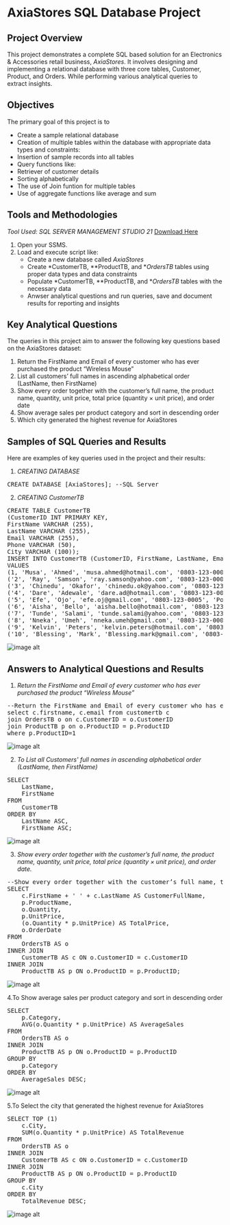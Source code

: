 # AxiaStores SQL Database Project

## Project Overview
This project demonstrates a complete SQL based solution for an Electronics & Accessories retail business, *AxiaStores*. It involves designing and implementing a relational database with three core tables, Customer, Product, and Orders. While performing various analytical queries to extract insights.

## Objectives
The primary goal of this project is to
- Create a sample relational database
- Creation of multiple tables within the database with appropriate data types and constraints:
- Insertion of sample records into all tables
- Query functions like:
- Retriever of customer details
- Sorting alphabetically
- The use of Join funtion for multiple tables
- Use of aggregate functions like average and sum

## Tools and Methodologies 
*Tool Used:* *SQL SERVER MANAGEMENT STUDIO 21* [Download Here](https://www.microsoft.com/en-us/sql-server/sql-server-downloads)

1. Open your SSMS.
2. Load and execute script like:
   - Create a new database called *AxiaStores*
   - Create *CustomerTB, **ProductTB, and **OrdersTB* tables using proper data types and data constraints
   - Populate *CustomerTB, **ProductTB, and **OrdersTB* tables with the necessary data
   - Anwser analytical questions and run queries, save and document results for reporting and insights


## Key Analytical Questions
The queries in this project aim to answer the following key questions based on the AxiaStores dataset:
1. Return the FirstName and Email of every customer who has ever purchased the product “Wireless Mouse”
2. List all customers’ full names in ascending alphabetical order (LastName, then FirstName)
3. Show every order together with the customer’s full name, the product name, quantity, unit price, total price (quantity × unit price), and order date
4. Show average sales per product category and sort in descending order
5. Which city generated the highest revenue for AxiaStores

## Samples of SQL Queries and Results
Here are examples of key queries used in the project and their results:

1. *CREATING DATABASE*
<pre>
CREATE DATABASE [AxiaStores]; --SQL Server
</pre>

2. *CREATING CustomerTB*
<pre>
CREATE TABLE CustomerTB
(CustomerID INT PRIMARY KEY,
FirstName VARCHAR (255),
LastName VARCHAR (255),
Email VARCHAR (255),
Phone VARCHAR (50),
City VARCHAR (100));
INSERT INTO CustomerTB (CustomerID, FirstName, LastName, Email, Phone, City)
VALUES
(1, 'Musa', 'Ahmed', 'musa.ahmed@hotmail.com', '0803‑123‑0001', 'Lagos'),
('2', 'Ray', 'Samson', 'ray.samson@yahoo.com', '0803‑123‑0002', 'Ibadan'),
('3', 'Chinedu', 'Okafor', 'chinedu.ok@yahoo.com', '0803‑123‑0003', 'Enugu'),
('4', 'Dare', 'Adewale', 'dare.ad@hotmail.com', '0803‑123‑0004', 'Abuja'),
('5', 'Efe', 'Ojo', 'efe.oj@gmail.com', '0803‑123‑0005', 'Port Harcourt'),
('6', 'Aisha', 'Bello', 'aisha.bello@hotmail.com', '0803‑123‑0006', 'Kano'),
('7', 'Tunde', 'Salami', 'tunde.salami@yahoo.com', '0803-123-0007', 'Ilorin'),
('8', 'Nneka', 'Umeh', 'nneka.umeh@gmail.com', '0803‑123‑0008', 'Owerri'),
('9', 'Kelvin', 'Peters', 'kelvin.peters@hotmail.com', '0803‑123‑0009', 'Asaba'),
('10', 'Blessing', 'Mark', 'Blessing.mark@gmail.com', '0803‑123‑0010', 'Uyo');
</pre>

![image alt](https://github.com/Henryugo87/SQL-Project/blob/17ca51a5d18c035b716491d142417e60605413d1/Screenshot%202025-07-31%20141951.png)

## Answers to Analytical Questions and Results

1. *Return the FirstName and Email of every customer who has ever purchased the product “Wireless Mouse”*
<pre>
--Return the FirstName and Email of every customer who has ever purchased the product “Wireless Mouse”
select c.firstname, c.email from customertb c
join OrdersTB o on c.CustomerID = o.CustomerID
join ProductTB p on o.ProductID = p.ProductID
where p.ProductID=1
</pre>

![image alt](https://github.com/Henryugo87/SQL-Project/blob/89ae21a0f065595cd4e440a85b6d56e5d6e3197d/Screenshot%202025-07-31%20143533.png)

2. *To List all Customers' full names in ascending alphabetical order (LastName, then FirstName)*
<pre>
SELECT 
    LastName, 
    FirstName
FROM 
    CustomerTB
ORDER BY 
    LastName ASC, 
    FirstName ASC;
</pre>
![image alt](https://github.com/Henryugo87/SQL-Project/blob/78164e5eeb63836786f8bffbdfafdee76c9a1f84/Screenshot%202025-07-31%20143631.png)


3. *Show every order together with the customer’s full name, the product name, quantity, unit price, total price (quantity × unit price), and order date.*
<pre>
--Show every order together with the customer’s full name, the product name, quantity, unit price, total price (quantity × unit price), and order date.
SELECT 
    c.FirstName + ' ' + c.LastName AS CustomerFullName,
    p.ProductName,
    o.Quantity,
    p.UnitPrice,
    (o.Quantity * p.UnitPrice) AS TotalPrice,
    o.OrderDate
FROM 
    OrdersTB AS o
INNER JOIN 
    CustomerTB AS c ON o.CustomerID = c.CustomerID
INNER JOIN 
    ProductTB AS p ON o.ProductID = p.ProductID;
</pre>

![image alt](https://github.com/Henryugo87/SQL-Project/blob/d9133818f5d567ec118d3d79d13e3884f2159d04/Screenshot%202025-07-31%20143705.png)


4.To Show average sales per product category and sort in descending order
<pre>
SELECT 
    p.Category,
    AVG(o.Quantity * p.UnitPrice) AS AverageSales
FROM 
    OrdersTB AS o
INNER JOIN 
    ProductTB AS p ON o.ProductID = p.ProductID
GROUP BY 
    p.Category
ORDER BY 
    AverageSales DESC;
</pre>

![image alt](https://github.com/Henryugo87/SQL-Project/blob/13064aaa68df6f5723db31aef808ebf857a8c9d7/Screenshot%202025-07-31%20143737.png)


5.To Select the city that generated the highest revenue for AxiaStores 
<pre>
SELECT TOP (1)
    c.City,
    SUM(o.Quantity * p.UnitPrice) AS TotalRevenue
FROM 
    OrdersTB AS o
INNER JOIN 
    CustomerTB AS c ON o.CustomerID = c.CustomerID
INNER JOIN 
    ProductTB AS p ON o.ProductID = p.ProductID
GROUP BY 
    c.City
ORDER BY 
    TotalRevenue DESC;
</pre>

![image alt](https://github.com/Henryugo87/SQL-Project/blob/618c4bc2060e2579061c9e4f8f8ea52bf745bc48/Screenshot%202025-07-31%20143832.png)
